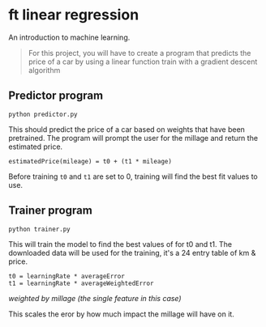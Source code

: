 # ft linear regression

An introduction to machine learning.

> For this project, you will have to create a program that predicts the price
of a car by using a linear function train with a gradient descent algorithm

## Predictor program

```
python predictor.py
```

This should predict the price of a car based on weights that have been
pretrained. The program will prompt the user for the millage and return 
the estimated price.

```
estimatedPrice(mileage) = t0 + (t1 * mileage)
```

Before training `t0` and `t1` are set to 0, training will find the best fit
values to use.

## Trainer program

```
python trainer.py
```

This will train the model to find the best values of for t0 and t1. The 
downloaded data will be used for the training, it's a 24 entry table of 
km & price.

```
t0 = learningRate * averageError
t1 = learningRate * averageWeightedError
```

_weighted by millage (the single feature in this case)_

This scales the eror by how much impact the millage will have on it.

